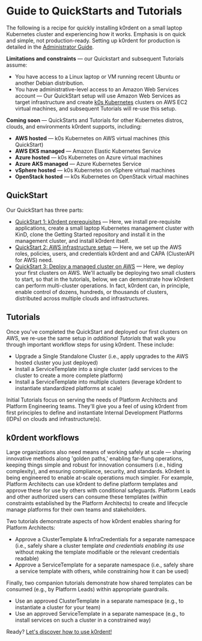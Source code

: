 # Guide to QuickStarts and Tutorials

The following is a recipe for quickly installing k0rdent on a small laptop Kubernetes cluster and experiencing how it works. Emphasis is on quick and simple, not production-ready. Setting up k0rdent for production is detailed in the [Administrator Guide]().

**Limitations and constraints** &mdash; our Quickstart and subsequent Tutorials assume:

* You have access to a Linux laptop or VM running recent Ubuntu or another Debian distribution.
* You have administrative-level access to an Amazon Web Services account &mdash; Our QuickStart setup will use Amazon Web Services as target infrastructure and create [k0s Kubernetes](https://k0sproject.io) clusters on AWS EC2 virtual machines, and subsequent Tutorials will re-use this setup.

**Coming soon** &mdash; QuickStarts and Tutorials for other Kubernetes distros, clouds, and environments k0rdent supports, including:

* **AWS hosted** &mdash; k0s Kubernetes on AWS virtual machines (this QuickStart)
* **AWS EKS managed** &mdash; Amazon Elastic Kubernetes Service 
* **Azure hosted** &mdash; k0s Kubernetes on Azure virtual machines
* **Azure AKS managed** &mdash; Azure Kubernetes Service
* **vSphere hosted** &mdash; k0s Kubernetes on vSphere virtual machines
* **OpenStack hosted** &mdash; k0s Kubernetes on OpenStack virtual machines

## QuickStart

Our QuickStart has three parts:

* [QuickStart 1: k0rdent prerequisites](quickstart_1_k0rdent_prerequisites.md) &mdash; Here, we install pre-requisite applications, create a small laptop Kubernetes management cluster with KinD, clone the Getting Started repository and install it in the management cluster, and install k0rdent itself.
* [QuickStart 2: AWS infrastructure setup](quickstart_2_aws_infra_setup.md) &mdash; Here, we set up the AWS roles, policies, users, and credentials k0rdent and and CAPA (ClusterAPI for AWS) need.
* [QuickStart 3: Deploy a managed cluster on AWS](quickstart_3_deploy_managed_cluster_aws.md) &mdash; Here, we deploy your first clusters on AWS. We'll actually be deploying two small clusters to start, so that in the tutorials, below, we can demonstrate how k0rdent can perform multi-cluster operations. In fact, k0rdent can, in principle, enable control of dozens, hundreds, or thousands of clusters, distributed across multiple clouds and infrastructures.

## Tutorials

Once you've completed the QuickStart and deployed our first clusters on AWS, we re-use the same setup in _additional Tutorials_ that walk you through important workflow steps for using k0rdent. These include:

* Upgrade a Single Standalone Cluster (i.e., apply upgrades to the AWS hosted cluster you just deployed)
* Install a ServiceTemplate into a single cluster (add services to the cluster to create a more complete platform)
* Install a ServiceTemplate into multiple clusters (leverage k0rdent to instantiate standardized platforms at scale)

Initial Tutorials focus on serving the needs of Platform Architects and Platform Engineering teams. They'll give you a feel of using k0rdent from first principles to define and instantiate Internal Development Platforms (IDPs) on clouds and infrastructure(s). 

## k0rdent workflows

Large organizations also need means of working safely at scale &mdash; sharing innovative methods along 'golden paths,' enabling far-flung operations, keeping things simple and robust for innovation consumers (i.e., hiding complexity), and ensuring compliance, security, and standards. k0rdent is being engineered to enable at-scale operations much simpler. For example, Platform Architects can use k0rdent to define platform templates and approve these for use by others with conditional safeguards. Platform Leads and other authorized users can consume these templates (within constraints established by the Platform Architects) to create and lifecycle manage platforms for their own teams and stakeholders.

Two tutorials demonstrate aspects of how k0rdent enables sharing for Platform Architects:

* Approve a ClusterTemplate & InfraCredentials for a separate namespace (i.e., safely share a cluster template _and credentials enabling its use_ without making the template modifiable or the relevant credentials readable)
* Approve a ServiceTemplate for a separate namespace (i.e., safely share a service template with others, while constraining how it can be used)

Finally, two companion tutorials demonstrate how shared templates can be consumed (e.g., by Platform Leads) within appropriate guardrails.

* Use an approved ClusterTemplate in a separate namespace (e.g., to instantiate a cluster for your team)
* Use an approved ServiceTemplate in a separate namespace (e.g., to install services on such a cluster in a constrained way)

Ready? [Let's discover how to use k0rdent!]()

